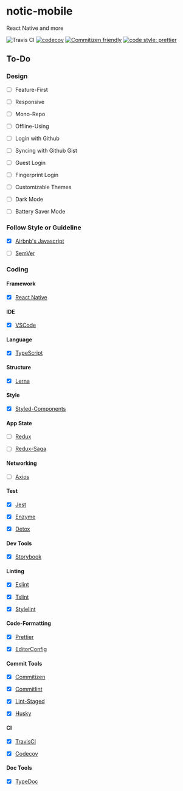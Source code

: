 # notic-mobile
React Native and more

![Travis CI](https://travis-ci.org/basspj/notic-mobile.svg?branch=master)
[![codecov](https://codecov.io/gh/basspj/notic-mobile/branch/master/graph/badge.svg)](https://codecov.io/gh/basspj/notic-mobile)
[![Commitizen friendly](https://img.shields.io/badge/commitizen-friendly-brightgreen.svg)](http://commitizen.github.io/cz-cli/)
[![code style: prettier](https://img.shields.io/badge/code_style-prettier-ff69b4.svg)](https://github.com/prettier/prettier)

## To-Do

### Design

- [ ] Feature-First
- [ ] Responsive
- [ ] Mono-Repo
- [ ] Offline-Using
- [ ] Login with Github
- [ ] Syncing with Github Gist
- [ ] Guest Login
- [ ] Fingerprint Login
- [ ] Customizable Themes
- [ ] Dark Mode
- [ ] Battery Saver Mode


### Follow Style or Guideline

- [x] [Airbnb's Javascript](https://github.com/airbnb/javascript)
- [ ] [SemVer](http://semver.org/)


### Coding

#### Framework

- [x] [React Native](https://github.com/facebook/react-native)


#### IDE

- [x] [VSCode](https://github.com/Microsoft/vscode)


#### Language

- [x] [TypeScript](https://github.com/Microsoft/TypeScript)


#### Structure

- [x] [Lerna](https://github.com/lerna/lerna)


#### Style

- [x] [Styled-Components](https://github.com/styled-components/styled-components)


#### App State

- [ ] [Redux](https://github.com/reactjs/redux)
- [ ] [Redux-Saga](https://github.com/redux-saga/redux-saga)


#### Networking

- [ ] [Axios](https://github.com/axios/axios)


#### Test

- [x] [Jest](https://github.com/facebook/jest)
- [x] [Enzyme](https://github.com/airbnb/enzyme)
- [x] [Detox](https://github.com/wix/detox)


#### Dev Tools

- [x] [Storybook](https://github.com/storybooks/storybook)


#### Linting

- [x] [Eslint](https://github.com/eslint/eslint)
- [x] [Tslint](https://github.com/palantir/tslint)
- [x] [Stylelint](https://github.com/stylelint/stylelint)


#### Code-Formatting

- [x] [Prettier](https://github.com/prettier/prettier)
- [x] [EditorConfig](http://editorconfig.org)


#### Commit Tools

- [x] [Commitizen](https://github.com/commitizen/cz-cli)
- [x] [Commitlint](https://github.com/marionebl/commitlint)
- [x] [Lint-Staged](https://github.com/okonet/lint-staged)
- [x] [Husky](https://github.com/typicode/husky)


#### CI

- [x] [TravisCI](https://travis-ci.com)
- [x] [Codecov](https://codecov.io/)


#### Doc Tools

- [x] [TypeDoc](https://github.com/TypeStrong/typedoc)

